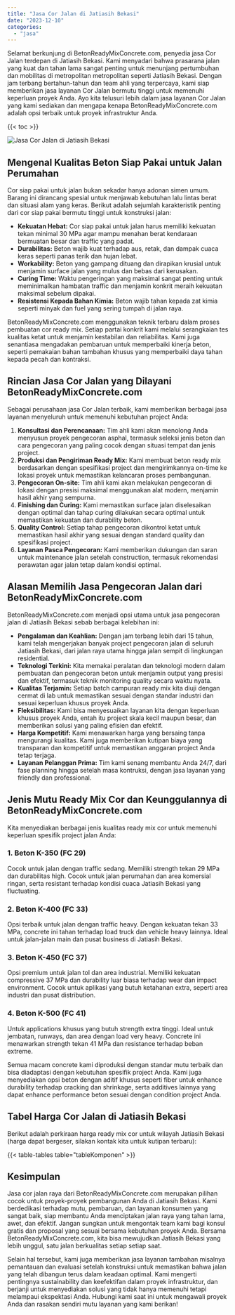 ```yaml
---
title: "Jasa Cor Jalan di Jatiasih Bekasi"
date: "2023-12-10"
categories: 
  - "jasa"
---
```


Selamat berkunjung di BetonReadyMixConcrete.com, penyedia jasa Cor Jalan terdepan di Jatiasih Bekasi. Kami menyadari bahwa prasarana jalan yang kuat dan tahan lama sangat penting untuk menunjang pertumbuhan dan mobilitas di metropolitan metropolitan seperti Jatiasih Bekasi. Dengan jam terbang bertahun-tahun dan team ahli yang terpercaya, kami siap memberikan jasa layanan Cor Jalan bermutu tinggi untuk memenuhi keperluan proyek Anda. Ayo kita telusuri lebih dalam jasa layanan Cor Jalan yang kami sediakan dan mengapa kenapa BetonReadyMixConcrete.com adalah opsi terbaik untuk proyek infrastruktur Anda.

{{< toc >}}

![Jasa Cor Jalan di Jatiasih Bekasi](https://betoncor8.github.io/cor/harga-beton-readymix-concrete%20(6).png)

## Mengenal Kualitas Beton Siap Pakai untuk Jalan Perumahan

Cor siap pakai untuk jalan bukan sekadar hanya adonan simen umum. Barang ini dirancang spesial untuk menjawab kebutuhan lalu lintas berat dan situasi alam yang keras. Berikut adalah sejumlah karakteristik penting dari cor siap pakai bermutu tinggi untuk konstruksi jalan:

- **Kekuatan Hebat:** Cor siap pakai untuk jalan harus memiliki kekuatan tekan minimal 30 MPa agar mampu menahan berat kendaraan bermuatan besar dan traffic yang padat.
- **Durabilitas:** Beton wajib kuat terhadap aus, retak, dan dampak cuaca keras seperti panas terik dan hujan lebat.
- **Workability:** Beton yang gampang dituang dan dirapikan krusial untuk menjamin surface jalan yang mulus dan bebas dari kerusakan.
- **Curing Time:** Waktu pengeringan yang maksimal sangat penting untuk meminimalkan hambatan traffic dan menjamin konkrit meraih kekuatan maksimal sebelum dipakai.
- **Resistensi Kepada Bahan Kimia:** Beton wajib tahan kepada zat kimia seperti minyak dan fuel yang sering tumpah di jalan raya.

BetonReadyMixConcrete.com menggunakan teknik terbaru dalam proses pembuatan cor ready mix. Setiap partai konkrit kami melalui serangkaian tes kualitas ketat untuk menjamin kestabilan dan reliabilitas. Kami juga senantiasa mengadakan pembaruan untuk memperbaiki kinerja beton, seperti pemakaian bahan tambahan khusus yang memperbaiki daya tahan kepada pecah dan kontraksi.

## Rincian Jasa Cor Jalan yang Dilayani BetonReadyMixConcrete.com

Sebagai perusahaan jasa Cor Jalan terbaik, kami memberikan berbagai jasa layanan menyeluruh untuk memenuhi kebutuhan project Anda:

1. **Konsultasi dan Perencanaan:** Tim ahli kami akan menolong Anda menyusun proyek pengecoran asphal, termasuk seleksi jenis beton dan cara pengecoran yang paling cocok dengan situasi tempat dan jenis project.
2. **Produksi dan Pengiriman Ready Mix:** Kami membuat beton ready mix berdasarkan dengan spesifikasi project dan mengirimkannya on-time ke lokasi proyek untuk memastikan kelancaran proses pembangunan.
3. **Pengecoran On-site:** Tim ahli kami akan melakukan pengecoran di lokasi dengan presisi maksimal menggunakan alat modern, menjamin hasil akhir yang sempurna.
4. **Finishing dan Curing:** Kami memastikan surface jalan diselesaikan dengan optimal dan tahap curing dilakukan secara optimal untuk memastikan kekuatan dan durability beton.
5. **Quality Control:** Setiap tahap pengecoran dikontrol ketat untuk memastikan hasil akhir yang sesuai dengan standard quality dan spesifikasi project.
6. **Layanan Pasca Pengecoran:** Kami memberikan dukungan dan saran untuk maintenance jalan setelah construction, termasuk rekomendasi perawatan agar jalan tetap dalam kondisi optimal.

## Alasan Memilih Jasa Pengecoran Jalan dari BetonReadyMixConcrete.com

BetonReadyMixConcrete.com menjadi opsi utama untuk jasa pengecoran jalan di Jatiasih Bekasi sebab berbagai kelebihan ini:

- **Pengalaman dan Keahlian:** Dengan jam terbang lebih dari 15 tahun, kami telah mengerjakan banyak project pengecoran jalan di seluruh Jatiasih Bekasi, dari jalan raya utama hingga jalan sempit di lingkungan residential.
- **Teknologi Terkini:** Kita memakai peralatan dan teknologi modern dalam pembuatan dan pengecoran beton untuk menjamin output yang presisi dan efektif, termasuk teknik monitoring quality secara waktu nyata.
- **Kualitas Terjamin:** Setiap batch campuran ready mix kita diuji dengan cermat di lab untuk memastikan sesuai dengan standar industri dan sesuai keperluan khusus proyek Anda.
- **Fleksibilitas:** Kami bisa menyesuaikan layanan kita dengan keperluan khusus proyek Anda, entah itu project skala kecil maupun besar, dan memberikan solusi yang paling efisien dan efektif.
- **Harga Kompetitif:** Kami menawarkan harga yang bersaing tanpa mengurangi kualitas. Kami juga memberikan kutipan biaya yang transparan dan kompetitif untuk memastikan anggaran project Anda tetap terjaga.
- **Layanan Pelanggan Prima:** Tim kami senang membantu Anda 24/7, dari fase planning hingga setelah masa kontruksi, dengan jasa layanan yang friendly dan professional.

## Jenis Mutu Ready Mix Cor dan Keunggulannya di BetonReadyMixConcrete.com

Kita menyediakan berbagai jenis kualitas ready mix cor untuk memenuhi keperluan spesifik project jalan Anda:

### 1\. Beton K-350 (FC 29)

Cocok untuk jalan dengan traffic sedang. Memiliki strength tekan 29 MPa dan durabilitas high. Cocok untuk jalan perumahan dan area komersial ringan, serta resistant terhadap kondisi cuaca Jatiasih Bekasi yang fluctuating.

### 2\. Beton K-400 (FC 33)

Opsi terbaik untuk jalan dengan traffic heavy. Dengan kekuatan tekan 33 MPa, concrete ini tahan terhadap load truck dan vehicle heavy lainnya. Ideal untuk jalan-jalan main dan pusat business di Jatiasih Bekasi.

### 3\. Beton K-450 (FC 37)

Opsi premium untuk jalan tol dan area industrial. Memiliki kekuatan compressive 37 MPa dan durability luar biasa terhadap wear dan impact environment. Cocok untuk aplikasi yang butuh ketahanan extra, seperti area industri dan pusat distribution.

### 4\. Beton K-500 (FC 41)

Untuk applications khusus yang butuh strength extra tinggi. Ideal untuk jembatan, runways, dan area dengan load very heavy. Concrete ini menawarkan strength tekan 41 MPa dan resistance terhadap beban extreme.

Semua macam concrete kami diproduksi dengan standar mutu terbaik dan bisa diadaptasi dengan kebutuhan spesifik project Anda. Kami juga menyediakan opsi beton dengan aditif khusus seperti fiber untuk enhance durability terhadap cracking dan shrinkage, serta additives lainnya yang dapat enhance performance beton sesuai dengan condition project Anda.

## Tabel Harga Cor Jalan di Jatiasih Bekasi

Berikut adalah perkiraan harga ready mix cor untuk wilayah Jatiasih Bekasi (harga dapat bergeser, silakan kontak kita untuk kutipan terbaru):

{{< table-tables table="tableKomponen" >}}

## Kesimpulan

Jasa cor jalan raya dari BetonReadyMixConcrete.com merupakan pilihan cocok untuk proyek-proyek pembangunan Anda di Jatiasih Bekasi. Kami berdedikasi terhadap mutu, pembaruan, dan layanan konsumen yang sangat baik, siap membantu Anda menciptakan jalan raya yang tahan lama, awet, dan efektif. Jangan sungkan untuk mengontak team kami bagi konsul gratis dan proposal yang sesuai bersama kebutuhan proyek Anda. Bersama BetonReadyMixConcrete.com, kita bisa mewujudkan Jatiasih Bekasi yang lebih unggul, satu jalan berkualitas setiap setiap saat.

Selain hal tersebut, kami juga memberikan jasa layanan tambahan misalnya pemantauan dan evaluasi setelah konstruksi untuk memastikan bahwa jalan yang telah dibangun terus dalam keadaan optimal. Kami mengerti pentingnya sustainability dan keefektifan dalam proyek infrastruktur, dan berjanji untuk menyediakan solusi yang tidak hanya memenuhi tetapi melampaui ekspektasi Anda. Hubungi kami saat ini untuk mengawali proyek Anda dan rasakan sendiri mutu layanan yang kami berikan!
